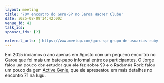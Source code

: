 ```yaml
---
layout: meeting
title: '70º encontro do Guru-SP no Garoa Hacker Clube'
date: 2025-08-09T14:42:00Z
venue_id: 41
talk_ids:
sponsor_ids: [2]

external_urls: ['https://www.meetup.com/guru-sp-grupo-de-usuarios-ruby-de-sao-paulo/events/310254840']
---
```


Em 2025 inciamos o ano apenas em Agosto com um pequeno encontro no Garoa que foi mais um bate-papo informal entre os participantes. O Jorge falou um pouco dos estudos que ele fez sobre S3 e o Radamés Roriz falou um pouco da gem [Active Genie](https://github.com/Roriz/active_genie), que ele apresentou em mais detalhes no encontro 71 na Iugu.
